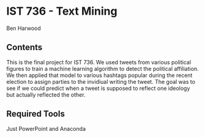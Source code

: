 # IST 736 - Text Mining

Ben Harwood

## Contents

This is the final project for IST 736. We used tweets from various political figures to train a machine learning algorithm to detect the political affiliation. We then applied that model to various hashtags popular during the recent election to assign parties to the invidiual writing the tweet. The goal was to see if we could predict when a tweet is supposed to reflect one ideology but actually reflected the other.

## Required Tools

Just PowerPoint and Anaconda
